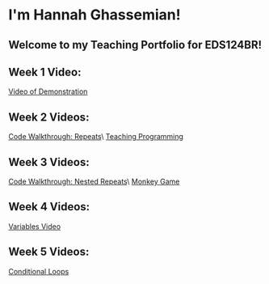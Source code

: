 # I'm Hannah Ghassemian!
## Welcome to my Teaching Portfolio for EDS124BR!

## Week 1 Video:
[Video of Demonstration](https://youtu.be/XiidP12a834) 

## Week 2 Videos:
[Code Walkthrough: Repeats](https://youtu.be/kHd0XtbTY_4)\\
[Teaching Programming](https://youtu.be/TJbESjsnp6Q)

## Week 3 Videos:
[Code Walkthrough: Nested Repeats](https://youtu.be/PxGjjR-9LGM)\\
[Monkey Game](https://youtu.be/rJejpuZd9Kw)

## Week 4 Videos:
[Variables Video](https://youtu.be/0sGhyO5hvjo)

## Week 5 Videos:
[Conditional Loops](https://youtu.be/rVjSObVGnP0)